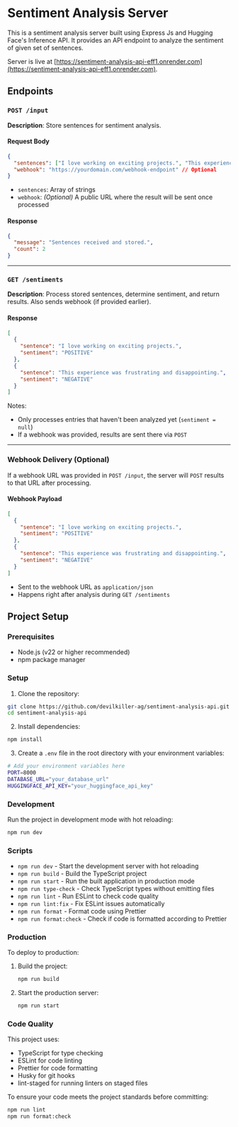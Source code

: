 # Sentiment Analysis Server

This is a sentiment analysis server built using Express Js and Hugging Face's Inference API. It provides an API endpoint to analyze the sentiment of given set of sentences.

Server is live at [https://sentiment-analysis-api-eff1.onrender.com](https://sentiment-analysis-api-eff1.onrender.com).

## Endpoints

### `POST /input`

**Description**: Store sentences for sentiment analysis.

#### Request Body

```json
{
  "sentences": ["I love working on exciting projects.", "This experience was frustrating and disappointing."],
  "webhook": "https://yourdomain.com/webhook-endpoint" // Optional
}
```

- `sentences`: Array of strings
- `webhook`: _(Optional)_ A public URL where the result will be sent once processed

#### Response

```json
{
  "message": "Sentences received and stored.",
  "count": 2
}
```

---

### `GET /sentiments`

**Description**: Process stored sentences, determine sentiment, and return results. Also sends webhook (if provided earlier).

#### Response

```json
[
  {
    "sentence": "I love working on exciting projects.",
    "sentiment": "POSITIVE"
  },
  {
    "sentence": "This experience was frustrating and disappointing.",
    "sentiment": "NEGATIVE"
  }
]
```

Notes:

- Only processes entries that haven't been analyzed yet (`sentiment = null`)
- If a webhook was provided, results are sent there via `POST`

---

### Webhook Delivery (Optional)

If a webhook URL was provided in `POST /input`, the server will `POST` results to that URL after processing.

#### Webhook Payload

```json
[
  {
    "sentence": "I love working on exciting projects.",
    "sentiment": "POSITIVE"
  },
  {
    "sentence": "This experience was frustrating and disappointing.",
    "sentiment": "NEGATIVE"
  }
]
```

- Sent to the webhook URL as `application/json`
- Happens right after analysis during `GET /sentiments`

## Project Setup

### Prerequisites

- Node.js (v22 or higher recommended)
- npm package manager

### Setup

1. Clone the repository:

```bash
git clone https://github.com/devilkiller-ag/sentiment-analysis-api.git
cd sentiment-analysis-api
```

2. Install dependencies:

```bash
npm install
```

3. Create a `.env` file in the root directory with your environment variables:

```bash
# Add your environment variables here
PORT=8000
DATABASE_URL="your_database_url"
HUGGINGFACE_API_KEY="your_huggingface_api_key"
```

### Development

Run the project in development mode with hot reloading:

```bash
npm run dev
```

### Scripts

- `npm run dev` - Start the development server with hot reloading
- `npm run build` - Build the TypeScript project
- `npm run start` - Run the built application in production mode
- `npm run type-check` - Check TypeScript types without emitting files
- `npm run lint` - Run ESLint to check code quality
- `npm run lint:fix` - Fix ESLint issues automatically
- `npm run format` - Format code using Prettier
- `npm run format:check` - Check if code is formatted according to Prettier

### Production

To deploy to production:

1. Build the project:

   ```bash
   npm run build
   ```

2. Start the production server:
   ```bash
   npm run start
   ```

### Code Quality

This project uses:

- TypeScript for type checking
- ESLint for code linting
- Prettier for code formatting
- Husky for git hooks
- lint-staged for running linters on staged files

To ensure your code meets the project standards before committing:

```bash
npm run lint
npm run format:check
```
